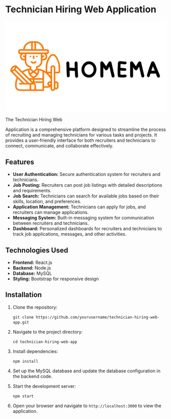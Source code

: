 # Technician Hiring Web Application

<img src="https://github.com/ZXINNATTAPAT/Homema_bp/blob/main/src/Photo/HOMEMA.png" />

The Technician Hiring Web

Application is a comprehensive platform designed to streamline the process of recruiting and managing technicians for various tasks and projects. It provides a user-friendly interface for both recruiters and technicians to connect, communicate, and collaborate effectively.

## Features

- **User Authentication:** Secure authentication system for recruiters and technicians.
- **Job Posting:** Recruiters can post job listings with detailed descriptions and requirements.
- **Job Search:** Technicians can search for available jobs based on their skills, location, and preferences.
- **Application Management:** Technicians can apply for jobs, and recruiters can manage applications.
- **Messaging System:** Built-in messaging system for communication between recruiters and technicians.
- **Dashboard:** Personalized dashboards for recruiters and technicians to track job applications, messages, and other activities.

## Technologies Used

- **Frontend:** React.js
- **Backend:** Node.js
- **Database:** MySQL
- **Styling:** Bootstrap for responsive design

## Installation

1. Clone the repository:

   ```
   git clone https://github.com/yourusername/technician-hiring-web-app.git
   ```

2. Navigate to the project directory:

   ```
   cd technician-hiring-web-app
   ```

3. Install dependencies:

   ```
   npm install
   ```

4. Set up the MySQL database and update the database configuration in the backend code.

5. Start the development server:

   ```
   npm start
   ```

6. Open your browser and navigate to `http://localhost:3000` to view the application.
